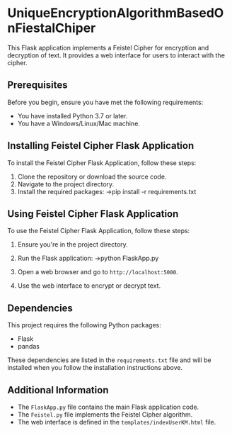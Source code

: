 # UniqueEncryptionAlgorithmBasedOnFiestalChiper

This Flask application implements a Feistel Cipher for encryption and decryption of text. It provides a web interface for users to interact with the cipher.

## Prerequisites

Before you begin, ensure you have met the following requirements:
* You have installed Python 3.7 or later.
* You have a Windows/Linux/Mac machine.

## Installing Feistel Cipher Flask Application

To install the Feistel Cipher Flask Application, follow these steps:

1. Clone the repository or download the source code.
2. Navigate to the project directory.
3. Install the required packages:
   ->pip install -r requirements.txt


## Using Feistel Cipher Flask Application

To use the Feistel Cipher Flask Application, follow these steps:

1. Ensure you're in the project directory.
2. Run the Flask application:
   ->python FlaskApp.py
   
4. Open a web browser and go to `http://localhost:5000`.
5. Use the web interface to encrypt or decrypt text.

## Dependencies

This project requires the following Python packages:
- Flask
- pandas

These dependencies are listed in the `requirements.txt` file and will be installed when you follow the installation instructions above.

## Additional Information

- The `FlaskApp.py` file contains the main Flask application code.
- The `Feistel.py` file implements the Feistel Cipher algorithm.
- The web interface is defined in the `templates/indexUserKM.html` file.
